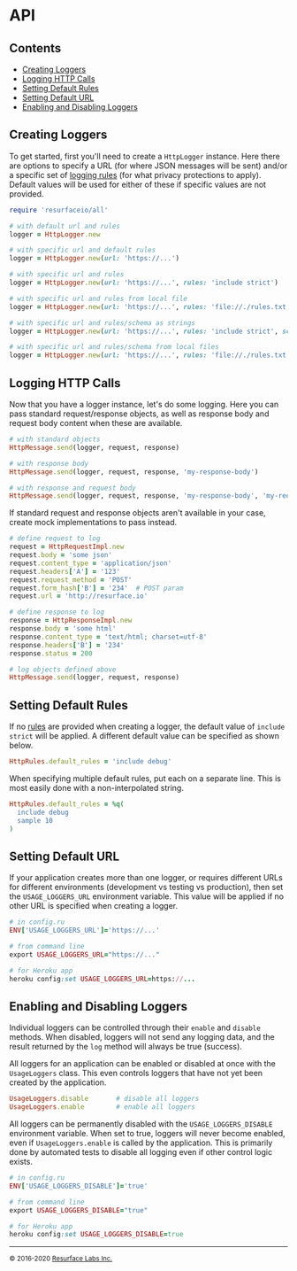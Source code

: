 # API

## Contents

<ul>
<li><a href="#creating_loggers">Creating Loggers</a></li>
<li><a href="#logging_http">Logging HTTP Calls</a></li>
<li><a href="#setting_default_rules">Setting Default Rules</a></li>
<li><a href="#setting_default_url">Setting Default URL</a></li>
<li><a href="#enabling_and_disabling_loggers">Enabling and Disabling Loggers</a></li>
</ul>

<a name="creating_loggers"/>

## Creating Loggers

To get started, first you'll need to create a `HttpLogger` instance. Here there are options to specify a URL (for where JSON 
messages will be sent) and/or a specific set of <a href="https://resurface.io/rules.html">logging rules</a> (for what privacy 
protections to apply). Default values will be used for either of these if specific values are not provided.

```ruby
require 'resurfaceio/all'

# with default url and rules
logger = HttpLogger.new

# with specific url and default rules
logger = HttpLogger.new(url: 'https://...')

# with specific url and rules
logger = HttpLogger.new(url: 'https://...', rules: 'include strict')

# with specific url and rules from local file
logger = HttpLogger.new(url: 'https://...', rules: 'file://./rules.txt')

# with specific url and rules/schema as strings
logger = HttpLogger.new(url: 'https://...', rules: 'include strict', schema: 'type Foo { bar: String }')

# with specific url and rules/schema from local files
logger = HttpLogger.new(url: 'https://...', rules: 'file://./rules.txt', schema: 'file://./schema.txt')
```

<a name="logging_http"/>

## Logging HTTP Calls

Now that you have a logger instance, let's do some logging. Here you can pass standard request/response objects, as well
as response body and request body content when these are available. 

```ruby
# with standard objects
HttpMessage.send(logger, request, response)

# with response body
HttpMessage.send(logger, request, response, 'my-response-body')

# with response and request body
HttpMessage.send(logger, request, response, 'my-response-body', 'my-request-body')
```

If standard request and response objects aren't available in your case, create mock implementations to pass instead.

```ruby
# define request to log
request = HttpRequestImpl.new
request.body = 'some json'
request.content_type = 'application/json'
request.headers['A'] = '123'
request.request_method = 'POST'
request.form_hash['B'] = '234'  # POST param
request.url = 'http://resurface.io'

# define response to log
response = HttpResponseImpl.new
response.body = 'some html'
response.content_type = 'text/html; charset=utf-8'
response.headers['B'] = '234'
response.status = 200

# log objects defined above
HttpMessage.send(logger, request, response)
```

<a name="setting_default_rules"/>

## Setting Default Rules

If no <a href="https://resurface.io/rules.html">rules</a> are provided when creating a logger, the default value of 
`include strict` will be applied. A different default value can be specified as shown below.

```ruby
HttpRules.default_rules = 'include debug'
```

When specifying multiple default rules, put each on a separate line. This is most easily done with a non-interpolated string.

```ruby
HttpRules.default_rules = %q(
  include debug
  sample 10
)
```

<a name="setting_default_url"/>

## Setting Default URL

If your application creates more than one logger, or requires different URLs for different environments (development vs
testing vs production), then set the `USAGE_LOGGERS_URL` environment variable. This value will be applied if no other URL
is specified when creating a logger.

```ruby
# in config.ru
ENV['USAGE_LOGGERS_URL']='https://...'

# from command line
export USAGE_LOGGERS_URL="https://..."

# for Heroku app
heroku config:set USAGE_LOGGERS_URL=https://...
```

<a name="enabling_and_disabling_loggers"/>

## Enabling and Disabling Loggers

Individual loggers can be controlled through their `enable` and `disable` methods. When disabled, loggers will
not send any logging data, and the result returned by the `log` method will always be true (success).

All loggers for an application can be enabled or disabled at once with the `UsageLoggers` class. This even controls
loggers that have not yet been created by the application.

```ruby
UsageLoggers.disable       # disable all loggers
UsageLoggers.enable        # enable all loggers
```

All loggers can be permanently disabled with the `USAGE_LOGGERS_DISABLE` environment variable. When set to true,
loggers will never become enabled, even if `UsageLoggers.enable` is called by the application. This is primarily 
done by automated tests to disable all logging even if other control logic exists. 

```ruby
# in config.ru
ENV['USAGE_LOGGERS_DISABLE']='true'

# from command line
export USAGE_LOGGERS_DISABLE="true"

# for Heroku app
heroku config:set USAGE_LOGGERS_DISABLE=true
```

---
<small>&copy; 2016-2020 <a href="https://resurface.io">Resurface Labs Inc.</a></small>
